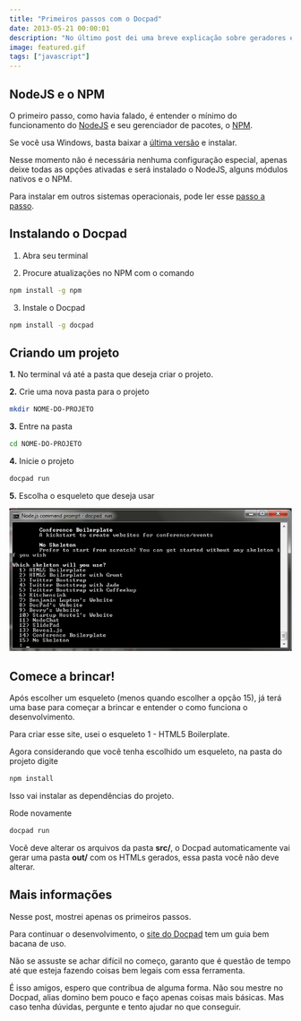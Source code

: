 ```yaml
---
title: "Primeiros passos com o Docpad"
date: 2013-05-21 00:00:01
description: "No último post dei uma breve explicação sobre geradores estáticos. Algumas pessoas me pediram para fazer um tutorial básico do Docpad"
image: featured.gif
tags: ["javascript"]
---
```


## NodeJS e o NPM

O primeiro passo, como havia falado, é entender o mínimo do funcionamento do [NodeJS](http://nodejs.org) e seu gerenciador de pacotes, o [NPM](https://npmjs.org).

Se você usa Windows, basta baixar a [última versão](http://nodejs.org/#download) e instalar.

Nesse momento não é necessária nenhuma configuração especial, apenas deixe todas as opções ativadas e será instalado o NodeJS, alguns módulos nativos e o NPM.

Para instalar em outros sistemas operacionais, pode ler esse [passo a passo](http://bevry.me/learn/node-install).

## Instalando o Docpad

1. Abra seu terminal

2. Procure atualizações no NPM com o comando

```bash
npm install -g npm
```

3. Instale o Docpad

```bash
npm install -g docpad
```

## Criando um projeto

**1.** No terminal vá até a pasta que deseja criar o projeto.

**2.** Crie uma nova pasta para o projeto

```bash
mkdir NOME-DO-PROJETO
```

**3.** Entre na pasta

```bash
cd NOME-DO-PROJETO
```

**4.** Inicie o projeto

```bash
docpad run
```

**5.** Escolha o esqueleto que deseja usar

![Docpad](docpad.png)

## Comece a brincar!

Após escolher um esqueleto (menos quando escolher a opção 15), já terá uma base para começar a brincar e entender o como funciona o desenvolvimento.

Para criar esse site, usei o esqueleto 1 - HTML5 Boilerplate.

Agora considerando que você tenha escolhido um esqueleto, na pasta do projeto digite

```bash
npm install
```

Isso vai instalar as dependências do projeto.

Rode novamente

```bash
docpad run
```

Você deve alterar os arquivos da pasta **src/**, o Docpad automaticamente vai gerar uma pasta **out/** com os HTMLs gerados, essa pasta você não deve alterar.

## Mais informações

Nesse post, mostrei apenas os primeiros passos.

Para continuar o desenvolvimento, o [site do Docpad](http://docpad.org) tem um guia bem bacana de uso.

Não se assuste se achar difícil no começo, garanto que é questão de tempo até que esteja fazendo coisas bem legais com essa ferramenta.

É isso amigos, espero que contribua de alguma forma. Não sou mestre no Docpad, alias domino bem pouco e faço apenas coisas mais básicas. Mas caso tenha dúvidas, pergunte e tento ajudar no que conseguir.
